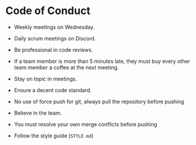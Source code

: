 # Code of Conduct

- Weekly meetings on Wednesday.

- Daily scrum meetings on Discord.

- Be professional in code reviews.

- If a team member is more than 5 minutes late, they must buy every other team member a coffee at the next meeting.

- Stay on topic in meetings.

- Ensure a decent code standard.

- No use of force push for git, always pull the repository before pushing

- Believe in the team.

- You must resolve your own merge conflicts before pushing

- Follow the style guide (`STYLE.md`)